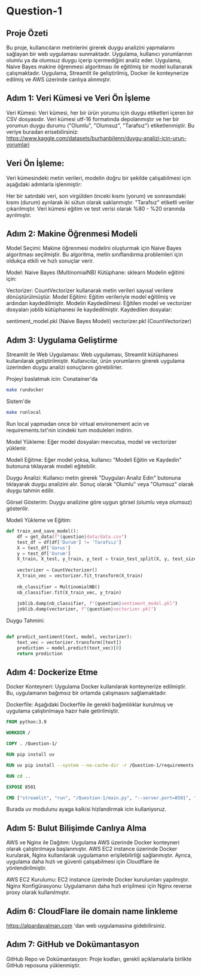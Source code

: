 # Question-1

## Proje Özeti
Bu proje, kullanıcıların metinlerini girerek duygu analizini yapmalarını sağlayan bir web uygulaması sunmaktadır. Uygulama, kullanıcı yorumlarının olumlu ya da olumsuz duygu içerip içermediğini analiz eder. Uygulama, Naive Bayes makine öğrenmesi algoritması ile eğitilmiş bir model kullanarak çalışmaktadır. Uygulama, Streamlit ile geliştirilmiş, Docker ile konteynerize edilmiş ve AWS üzerinde canlıya alınmıştır.

## Adım 1: Veri Kümesi ve Veri Ön İşleme
Veri Kümesi:
Veri kümesi, her bir ürün yorumu için duygu etiketleri içeren bir CSV dosyasıdır. Veri kümesi utf-16 formatında depolanmıştır ve her bir yorumun duygu durumu ("Olumlu", "Olumsuz", "Tarafsız") etiketlenmiştir.
Bu veriye buradan erisebilirsiniz: https://www.kaggle.com/datasets/burhanbilenn/duygu-analizi-icin-urun-yorumlari

## Veri Ön İşleme:
Veri kümesindeki metin verileri, modelin doğru bir şekilde çalışabilmesi için aşağıdaki adımlarla işlenmiştir:

Her bir satırdaki veri, son virgülden önceki kısmı (yorum) ve sonrasındaki kısmı (durum) ayrılarak iki sütun olarak saklanmıştır.
"Tarafsız" etiketli veriler çıkarılmıştır.
Veri kümesi eğitim ve test verisi olarak %80 - %20 oranında ayrılmıştır.


## Adım 2: Makine Öğrenmesi Modeli
Model Seçimi:
Makine öğrenmesi modelini oluşturmak için Naive Bayes algoritması seçilmiştir. Bu algoritma, metin sınıflandırma problemleri için oldukça etkili ve hızlı sonuçlar verir.

Model: Naive Bayes (MultinomialNB)
Kütüphane: sklearn
Modelin eğitimi için:

Vectorizer: CountVectorizer kullanarak metin verileri sayısal verilere dönüştürülmüştür.
Model Eğitimi: Eğitim verileriyle model eğitilmiş ve ardından kaydedilmiştir.
Modelin Kaydedilmesi:
Eğitilen model ve vectorizer dosyaları joblib kütüphanesi ile kaydedilmiştir. Kaydedilen dosyalar:

sentiment_model.pkl (Naive Bayes Modeli)
vectorizer.pkl (CountVectorizer)


## Adım 3: Uygulama Geliştirme
Streamlit ile Web Uygulaması:
Web uygulaması, Streamlit kütüphanesi kullanılarak geliştirilmiştir. Kullanıcılar, ürün yorumlarını girerek uygulama üzerinden duygu analizi sonuçlarını görebilirler.

Projeyi baslatmak icin:
Conatainer'da
```bash
make rundocker
```
Sistem'de
```bash
make runlocal
```
Run local yapmadan once bir virtual environement acin ve requirements.txt'nin icindeki tum moduleleri indirin.


Model Yükleme: Eğer model dosyaları mevcutsa, model ve vectorizer yüklenir.

Modeli Eğitme: Eğer model yoksa, kullanıcı "Modeli Eğitin ve Kaydedin" butonuna tıklayarak modeli eğitebilir.

Duygu Analizi: Kullanıcı metin girerek "Duyguları Analiz Edin" butonuna tıklayarak duygu analizini alır. Sonuç olarak "Olumlu" veya "Olumsuz" olarak duygu tahmin edilir.

Görsel Gösterim: Duygu analizine göre uygun görsel (olumlu veya olumsuz) gösterilir.


Modeli Yükleme ve Eğitim:

```python
def train_and_save_model():
    df = get_data(f"{question}data/data.csv")
    test_df = df[df['Durum'] != 'Tarafsız']
    X = test_df['Gorus']
    y = test_df['Durum']
    X_train, X_test, y_train, y_test = train_test_split(X, y, test_size=0.2, random_state=42)
    
    vectorizer = CountVectorizer()
    X_train_vec = vectorizer.fit_transform(X_train)
    
    nb_classifier = MultinomialNB()
    nb_classifier.fit(X_train_vec, y_train)
    
    joblib.dump(nb_classifier, f"{question}sentiment_model.pkl")
    joblib.dump(vectorizer, f"{question}vectorizer.pkl")
```

Duygu Tahmini:
```python

def predict_sentiment(text, model, vectorizer):
    text_vec = vectorizer.transform([text])
    prediction = model.predict(text_vec)[0]
    return prediction
```

## Adım 4: Dockerize Etme

Docker Konteyneri:
Uygulama Docker kullanılarak konteynerize edilmiştir. Bu, uygulamanın bağımsız bir ortamda çalışmasını sağlamaktadır.

Dockerfile: Aşağıdaki Dockerfile ile gerekli bağımlılıklar kurulmuş ve uygulama çalıştırılmaya hazır hale getirilmiştir.

```dockerfile
FROM python:3.9

WORKDIR /

COPY . /Question-1/

RUN pip install uv

RUN uv pip install --system --no-cache-dir -r /Question-1/requirements.txt

RUN cd ..

EXPOSE 8501

CMD ["streamlit", "run", "/Question-1/main.py", "--server.port=8501", "--server.address=0.0.0.0"]
```
Burada uv modulunu ayaga kalkisi hizlandirmak icin kullaniyoruz.

## Adım 5: Bulut Bilişimde Canlıya Alma
AWS ve Nginx ile Dağıtım:
Uygulama AWS üzerinde Docker konteyneri olarak çalıştırılmaya başlanmıştır. AWS EC2 instance üzerinde Docker kurularak, Nginx kullanılarak uygulamanın erişilebilirliği sağlanmıştır. Ayrıca, uygulama daha hızlı ve güvenli çalışabilmesi için Cloudflare ile yönlendirilmiştir.

AWS EC2 Kurulumu: EC2 instance üzerinde Docker kurulumları yapılmıştır.
Nginx Konfigürasyonu: Uygulamanın daha hızlı erişilmesi için Nginx reverse proxy olarak kullanılmıştır.

## Adim 6: CloudFlare ile domain name linkleme
https://alpardayalman.com 'dan web uygulamasina gidebilirsiniz.


## Adım 7: GitHub ve Dokümantasyon
GitHub Repo ve Dokümantasyon:
Proje kodları, gerekli açıklamalarla birlikte GitHub reposuna yüklenmiştir.

